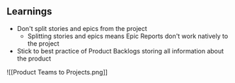 ## Learnings
- Don't split stories and epics from the project
	- Splitting stories and epics means Epic Reports don't work natively to the project
- Stick to best practice of Product Backlogs storing all information about the product

![[Product Teams to Projects.png]]

